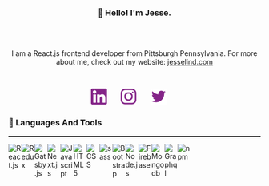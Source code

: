 ### <div align="center" style='padding: 1rem 0'>👋 Hello! I'm Jesse.</div>

<br>

<p align="center">I am a React.js frontend developer from Pittsburgh Pennsylvania. For more about me, check out my website: <a href="https://www.jesselind.com/">jesselind.com</a></p>

<!-- <p align="center">
    <a href='https://reactjs.org/'><img width="30px" height="30px" padding="1rem" alt="Linkedin" src="./linkedin.png"></a>
    <a href='https://reactjs.org/'><img width="30px" height="30px" alt="Instagram" src="./instagram.png"></a>
    <a href='https://reactjs.org/'><img width="30px" height="30px" alt="Twitter" src="./twitter.png"></a>
</p> -->
<br>
<p align="center">
  <a href="https://www.linkedin.com/in/jesseclind/"><img height="32px" alt="Linkedin" title="Linkedin" src="./linkedin.png"/></a>
  &#8287;&#8287;&#8287;&#8287;&#8287;
  <a href="https://www.instagram.com/jclind02/"><img height="32px" alt="Instagram" title="Instagram" src="./instagram.png"/></a>
  &#8287;&#8287;&#8287;&#8287;&#8287;
  <a href="https://twitter.com/jclind02"><img height="32px" alt="Twitter" title="Twitter" src="./twitter.png"/></a>
  &#8287;&#8287;&#8287;&#8287;&#8287;
</p>


### 📘 Languages And Tools

<hr style="height: 2px; padding: 0; margin-top: 0;">

[<img align="left" width="26px" alt="React.js" src="https://cdn.jsdelivr.net/gh/devicons/devicon/icons/react/react-original.svg">](https://reactjs.org/)
[<img align="left" width="26px" alt="Redux" src="https://cdn.jsdelivr.net/gh/devicons/devicon/icons/redux/redux-original.svg">](https://redux.js.org/)
[<img align="left" width="26px" alt="Gatsby.js" src="https://cdn.jsdelivr.net/gh/devicons/devicon/icons/gatsby/gatsby-plain.svg">](https://www.gatsbyjs.com/)
[<img align="left" width="26px" alt="Next.js" src="https://cdn.jsdelivr.net/gh/devicons/devicon/icons/nextjs/nextjs-original.svg">](https://nextjs.org/)
[<img align="left" width="26px" alt="Javascript" src="https://cdn.jsdelivr.net/gh/devicons/devicon/icons/javascript/javascript-original.svg">](https://www.javascript.com/)
[<img align="left" width="26px" alt="HTML5" src="https://cdn.jsdelivr.net/gh/devicons/devicon/icons/html5/html5-original.svg">](https://developer.mozilla.org/en-US/docs/Glossary/HTML5)
[<img align="left" width="26px" alt="CSS" src="https://cdn.jsdelivr.net/gh/devicons/devicon/icons/css3/css3-original.svg">](https://www.w3schools.com/css/)
[<img align="left" width="26px" alt="sass" src="https://cdn.jsdelivr.net/gh/devicons/devicon/icons/sass/sass-original.svg">](https://developer.mozilla.org/en-US/docs/Web/CSS)
[<img align="left" width="26px" alt="Bootstrap" src="https://cdn.jsdelivr.net/gh/devicons/devicon/icons/bootstrap/bootstrap-original.svg">](https://getbootstrap.com/)
[<img align="left" width="26px" alt="Node.js" src="https://cdn.jsdelivr.net/gh/devicons/devicon/icons/nodejs/nodejs-original.svg">](https://nodejs.org/en/)
[<img align="left" width="26px" alt="Firebase" src="https://cdn.jsdelivr.net/gh/devicons/devicon/icons/firebase/firebase-plain.svg">](https://firebase.google.com/)
[<img align="left" width="26px" alt="Mongodb" src="https://cdn.jsdelivr.net/gh/devicons/devicon/icons/mongodb/mongodb-original.svg">](https://www.mongodb.com/)
[<img align="left" width="26px" alt="Graphql" src="https://cdn.jsdelivr.net/gh/devicons/devicon/icons/graphql/graphql-plain.svg">](https://graphql.org/)
[<img align="left" width="26px" alt="npm" src="https://cdn.jsdelivr.net/gh/devicons/devicon/icons/npm/npm-original-wordmark.svg">](https://www.npmjs.com/)
